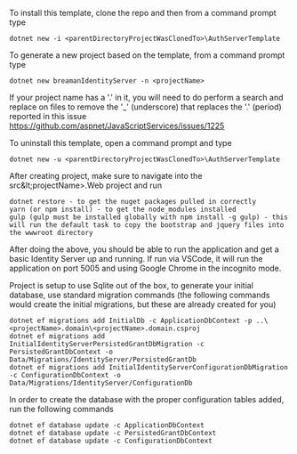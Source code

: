 To install this template, clone the repo and then from a command prompt type
```
dotnet new -i <parentDirectoryProjectWasClonedTo>\AuthServerTemplate
```

To generate a new project based on the template, from a command prompt type
```
dotnet new breamanIdentityServer -n <projectName>
```

If your project name has a '.' in it, you will need to do perform a search and replace on files to remove the '_' (underscore) that replaces the '.' (period) reported in this issue https://github.com/aspnet/JavaScriptServices/issues/1225


To uninstall this template, open a command prompt and type
```
dotnet new -u <parentDirectoryProjectWasClonedTo>\AuthServerTemplate
```

After creating project, make sure to navigate into the src\&lt;projectName&gt;.Web project and run
```
dotnet restore - to get the nuget packages pulled in correctly
yarn (or npm install) - to get the node_modules installed
gulp (gulp must be installed globally with npm install -g gulp) - this will run the default task to copy the bootstrap and jquery files into the wwwroot directory
```

After doing the above, you should be able to run the application and get a basic Identity Server up and running. If run via VSCode, it will run the application on port 5005 and using Google Chrome in the incognito mode.

Project is setup to use Sqlite out of the box, to generate your initial database, use standard migration commands (the following commands would create the initial migrations, but these are already created for you)
```
dotnet ef migrations add InitialDb -c ApplicationDbContext -p ..\<projectName>.domain\<projectName>.domain.csproj
dotnet ef migrations add InitialIdentityServerPersistedGrantDbMigration -c PersistedGrantDbContext -o Data/Migrations/IdentityServer/PersistedGrantDb
dotnet ef migrations add InitialIdentityServerConfigurationDbMigration -c ConfigurationDbContext -o Data/Migrations/IdentityServer/ConfigurationDb
```

In order to create the database with the proper configuration tables added, run the following commands
```
dotnet ef database update -c ApplicationDbContext
dotnet ef database update -c PersistedGrantDbContext
dotnet ef database update -c ConfigurationDbContext
```